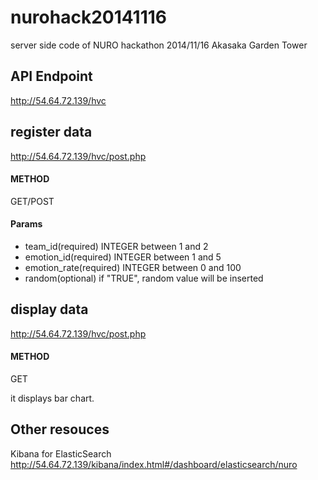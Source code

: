 nurohack20141116
================

server side code of NURO hackathon 2014/11/16 Akasaka Garden Tower

## API Endpoint

http://54.64.72.139/hvc

## register data

http://54.64.72.139/hvc/post.php

#### METHOD

GET/POST

#### Params

* team_id(required) INTEGER between 1 and 2
* emotion_id(required) INTEGER between 1 and 5
* emotion_rate(required) INTEGER between 0 and 100
* random(optional) if "TRUE", random value will be inserted

## display data

http://54.64.72.139/hvc/post.php

#### METHOD

GET

it displays bar chart.

## Other resouces

Kibana for ElasticSearch  
http://54.64.72.139/kibana/index.html#/dashboard/elasticsearch/nuro
